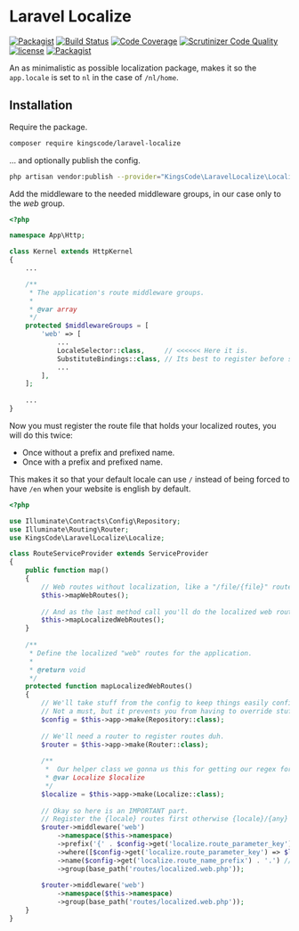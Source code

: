 # Laravel Localize
[![Packagist](https://img.shields.io/packagist/v/kingscode/laravel-localize.svg?colorB=brightgreen)](https://packagist.org/packages/kingscode/laravel-localize)
[![Build Status](https://scrutinizer-ci.com/g/kingscode/laravel-localize/badges/build.png?b=master)](https://scrutinizer-ci.com/g/kingscode/laravel-localize/build-status/master) 
[![Code Coverage](https://scrutinizer-ci.com/g/kingscode/laravel-localize/badges/coverage.png?b=master)](https://scrutinizer-ci.com/g/kingscode/laravel-localize/?branch=master)
[![Scrutinizer Code Quality](https://scrutinizer-ci.com/g/kingscode/laravel-localize/badges/quality-score.png?b=master)](https://scrutinizer-ci.com/g/kingscode/laravel-localize/?branch=master)
[![license](https://img.shields.io/github/license/kingscode/laravel-localize.svg?colorB=brightgreen)](https://github.com/kingscode/laravel-localize)
[![Packagist](https://img.shields.io/packagist/dt/kingscode/laravel-localize.svg?colorB=brightgreen)](https://packagist.org/packages/kingscode/laravel-localize)

An as minimalistic as possible localization package, makes it so the `app.locale` is set to `nl` in the case of `/nl/home`.

## Installation
Require the package.
```sh
composer require kingscode/laravel-localize
```

... and optionally publish the config.
```sh
php artisan vendor:publish --provider="KingsCode\LaravelLocalize\LocalizeServiceProvider"
```

Add the middleware to the needed middleware groups, in our case only to the *web* group.

```php
<?php

namespace App\Http;

class Kernel extends HttpKernel
{
    ...

    /**
     * The application's route middleware groups.
     *
     * @var array
     */
    protected $middlewareGroups = [
        'web' => [
            ...
            LocaleSelector::class,     // <<<<<< Here it is.
            SubstituteBindings::class, // Its best to register before substitute bindings.
            ...
        ],
    ];
    
    ...
}
```

Now you must register the route file that holds your localized routes, you will do this twice: 
- Once without a prefix and prefixed name.
- Once with a prefix and prefixed name.

This makes it so that your default locale can use `/` instead of being forced to have `/en` when your website is english by default.

```php
<?php

use Illuminate\Contracts\Config\Repository;
use Illuminate\Routing\Router;
use KingsCode\LaravelLocalize\Localize;

class RouteServiceProvider extends ServiceProvider
{
    public function map()
    {
        // Web routes without localization, like a "/file/{file}" route or such.
        $this->mapWebRoutes();
        
        // And as the last method call you'll do the localized web routes.
        $this->mapLocalizedWebRoutes();
    }
    
    /**
     * Define the localized "web" routes for the application.
     *
     * @return void
     */
    protected function mapLocalizedWebRoutes()
    {
        // We'll take stuff from the config to keep things easily configurable.
        // Not a must, but it prevents you from having to override stuff.
        $config = $this->app->make(Repository::class);
        
        // We'll need a router to register routes duh.
        $router = $this->app->make(Router::class);
        
        /** 
         *  Our helper class we gonna us this for getting our regex for the were statement
         * @var Localize $localize 
         */
        $localize = $this->app->make(Localize::class);
        
        // Okay so here is an IMPORTANT part.
        // Register the {locale} routes first otherwise {locale}/{any} will not be reachable and {any} will catch everything.
        $router->middleware('web')
            ->namespace($this->namespace)
            ->prefix('{' . $config->get('localize.route_parameter_key') . '}') // We add the prefix.
            ->where([$config->get('localize.route_parameter_key') => $localize->getRouteRegex()])
            ->name($config->get('localize.route_name_prefix') . '.') // And the name prefix.
            ->group(base_path('routes/localized.web.php'));
        
        $router->middleware('web')
            ->namespace($this->namespace)
            ->group(base_path('routes/localized.web.php'));
    }
}
```
